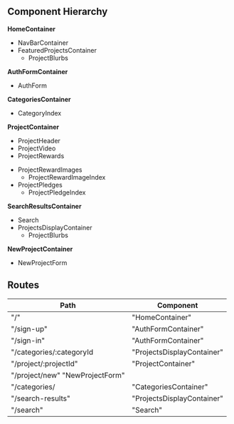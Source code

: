 ## Component Hierarchy

**HomeContainer**
- NavBarContainer
- FeaturedProjectsContainer
  * ProjectBlurbs

**AuthFormContainer**
 - AuthForm

**CategoriesContainer**
 - CategoryIndex

**ProjectContainer**
 - ProjectHeader
 - ProjectVideo
 - ProjectRewards
  * ProjectRewardImages
    + ProjectRewardImageIndex
  * ProjectPledges
    + ProjectPledgeIndex

**SearchResultsContainer**
 - Search
 - ProjectsDisplayContainer
   * ProjectBlurbs

**NewProjectContainer**
  - NewProjectForm

## Routes

|Path   | Component   |
|-------|-------------|
| "/" | "HomeContainer" |
| "/sign-up" | "AuthFormContainer" |
| "/sign-in" | "AuthFormContainer" |
| "/categories/:categoryId | "ProjectsDisplayContainer" |
| "/project/:projectId" | "ProjectContainer" |
| "/project/new"	"NewProjectForm" |
| "/categories/ | "CategoriesContainer" |
| "/search-results" | "ProjectsDisplayContainer"
| "/search" | "Search" |
